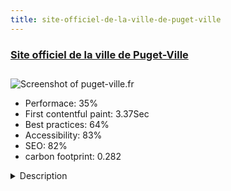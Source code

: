```yaml
---
title: site-officiel-de-la-ville-de-puget-ville
---
```


<div style="height: 3rem">
  <a href="http://www.puget-ville.fr"><h3>Site officiel de la ville de Puget-Ville</h3></a>
</div>
<img loading="lazy" src="/images/thumbs/puget-ville.fr.jpg" alt="Screenshot of puget-ville.fr" />
<ul>
  <li>Performace: 35%</li>
  <li>
    First contentful paint:
    3.37Sec
  </li>
  <li>Best practices: 64%</li>
  <li>Accessibility: 83%</li>
  <li>SEO: 82%</li>
  <li>carbon footprint: 0.282</li>
</ul>
<details>
  <summary>Description</summary>
  <p>Official website of the city of Puget-Ville situated in the south of France (Var department, in Provence)Joomla 3.6.5 including K2, Joomlannuaire, Joomladministration, Joomladform, Jooladnews and Joomlalbum extensions. Template framework designed by Agence Digitale</p>
</details>

